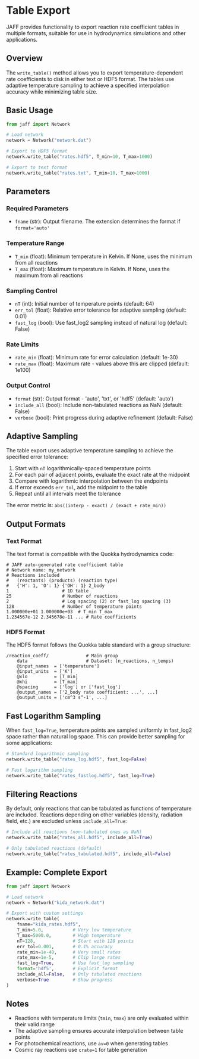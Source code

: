 # Table Export

JAFF provides functionality to export reaction rate coefficient tables in multiple formats, suitable for use in hydrodynamics simulations and other applications.

## Overview

The `write_table()` method allows you to export temperature-dependent rate coefficients to disk in either text or HDF5 format. The tables use adaptive temperature sampling to achieve a specified interpolation accuracy while minimizing table size.

## Basic Usage

```python
from jaff import Network

# Load network
network = Network("network.dat")

# Export to HDF5 format
network.write_table("rates.hdf5", T_min=10, T_max=1000)

# Export to text format
network.write_table("rates.txt", T_min=10, T_max=1000)
```

## Parameters

### Required Parameters

- `fname` (str): Output filename. The extension determines the format if `format='auto'`

### Temperature Range

- `T_min` (float): Minimum temperature in Kelvin. If None, uses the minimum from all reactions
- `T_max` (float): Maximum temperature in Kelvin. If None, uses the maximum from all reactions

### Sampling Control

- `nT` (int): Initial number of temperature points (default: 64)
- `err_tol` (float): Relative error tolerance for adaptive sampling (default: 0.01)
- `fast_log` (bool): Use fast_log2 sampling instead of natural log (default: False)

### Rate Limits

- `rate_min` (float): Minimum rate for error calculation (default: 1e-30)
- `rate_max` (float): Maximum rate - values above this are clipped (default: 1e100)

### Output Control

- `format` (str): Output format - 'auto', 'txt', or 'hdf5' (default: 'auto')
- `include_all` (bool): Include non-tabulated reactions as NaN (default: False)
- `verbose` (bool): Print progress during adaptive refinement (default: False)

## Adaptive Sampling

The table export uses adaptive temperature sampling to achieve the specified error tolerance:

1. Start with `nT` logarithmically-spaced temperature points
2. For each pair of adjacent points, evaluate the exact rate at the midpoint
3. Compare with logarithmic interpolation between the endpoints
4. If error exceeds `err_tol`, add the midpoint to the table
5. Repeat until all intervals meet the tolerance

The error metric is: `abs((interp - exact) / (exact + rate_min))`

## Output Formats

### Text Format

The text format is compatible with the Quokka hydrodynamics code:

```
# JAFF auto-generated rate coefficient table
# Network name: my_network
# Reactions included
#   (reactants) (products) (reaction type)
#   {'H': 1, 'O': 1} {'OH': 1} 2_body
1                    # 1D table
25                   # Number of reactions
2                    # Log spacing (2) or fast_log spacing (3)
128                  # Number of temperature points
1.000000e+01 1.000000e+03  # T_min T_max
1.234567e-12 2.345678e-11 ... # Rate coefficients
```

### HDF5 Format

The HDF5 format follows the Quokka table standard with a group structure:

```
/reaction_coeff/              # Main group
    data                      # Dataset: (n_reactions, n_temps)
    @input_names  = ['temperature']
    @input_units  = ['K']
    @xlo          = [T_min]
    @xhi          = [T_max]
    @spacing      = ['log'] or ['fast_log']
    @output_names = ['2_body rate coefficient: ...', ...]
    @output_units = ['cm^3 s^-1', ...]
```

## Fast Logarithm Sampling

When `fast_log=True`, temperature points are sampled uniformly in fast_log2 space rather than natural log space. This can provide better sampling for some applications:

```python
# Standard logarithmic sampling
network.write_table("rates_log.hdf5", fast_log=False)

# Fast logarithm sampling
network.write_table("rates_fastlog.hdf5", fast_log=True)
```

## Filtering Reactions

By default, only reactions that can be tabulated as functions of temperature are included. Reactions depending on other variables (density, radiation field, etc.) are excluded unless `include_all=True`:

```python
# Include all reactions (non-tabulated ones as NaN)
network.write_table("rates_all.hdf5", include_all=True)

# Only tabulated reactions (default)
network.write_table("rates_tabulated.hdf5", include_all=False)
```

## Example: Complete Export

```python
from jaff import Network

# Load network
network = Network("kida_network.dat")

# Export with custom settings
network.write_table(
    fname="kida_rates.hdf5",
    T_min=5.0,           # Very low temperature
    T_max=5000.0,        # High temperature  
    nT=128,              # Start with 128 points
    err_tol=0.001,       # 0.1% accuracy
    rate_min=1e-40,      # Very small rates
    rate_max=1e-5,       # Clip large rates
    fast_log=True,       # Use fast_log sampling
    format='hdf5',       # Explicit format
    include_all=False,   # Only tabulated reactions
    verbose=True         # Show progress
)
```

## Notes

- Reactions with temperature limits (`tmin`, `tmax`) are only evaluated within their valid range
- The adaptive sampling ensures accurate interpolation between table points
- For photochemical reactions, use `av=0` when generating tables
- Cosmic ray reactions use `crate=1` for table generation
